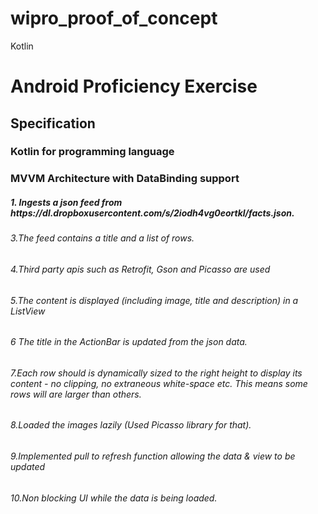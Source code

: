 # wipro_proof_of_concept
Kotlin 
<h1>Android Proficiency Exercise<br /></h1>

<h2>Specification<br /></h2>
<h3>Kotlin for programming language<br /></h3>
<h3>MVVM Architecture with DataBinding support<br /></h3>
<h5>1. Ingests a json feed from https://dl.dropboxusercontent.com/s/2iodh4vg0eortkl/facts.json.<br /></h5>
<h6>3.The feed contains a title and a list of rows. <br /></h6>
<h6>4.Third party apis such as Retrofit, Gson and Picasso are used<br /></h6>
<h6>5.The content is displayed (including image, title and description) in a ListView <br /></h6>
<h6>6 The title in the ActionBar is updated from the json data. <br /></h6>
<h6>7.Each row should is dynamically sized to the right height to display its content - no clipping, no extraneous white-space etc. This means some rows will are larger than others.<br /></h6>
<h6>8.Loaded the images lazily (Used Picasso library for that).<br /></h6>
<h6>9.Implemented pull to refresh function allowing the data & view to be updated<br /></h6>
<h6>10.Non blocking UI while the data is being loaded.<br /></h6>

